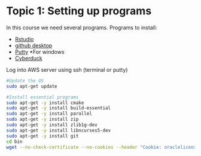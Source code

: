 # Topic 1: Setting up programs

In this course we need several programs. 
Programs to install: 
* [Rstudio](https://www.rstudio.com/products/rstudio/download2/)
* [github desktop](https://desktop.github.com/)
* [Putty](http://www.chiark.greenend.org.uk/~sgtatham/putty/download.html) *For windows
* [Cyberduck](https://cyberduck.io/?l=en)

Log into AWS server using ssh (terminal or putty)

```bash
#Update the OS
sudo apt-get update

#Install essential programs
sudo apt-get -y install cmake
sudo apt-get -y install build-essential
sudo apt-get -y install parallel
sudo apt-get -y install zip
sudo apt-get -y install zlib1g-dev
sudo apt-get -y install libncurses5-dev
sudo apt-get -y install git
cd bin
wget --no-check-certificate --no-cookies --header "Cookie: oraclelicense=accept-securebackup-cookie" http://download.oracle.com/otn-pub/java/jdk/7u79-b15/jdk-7u79-linux-x64.tar.gz


